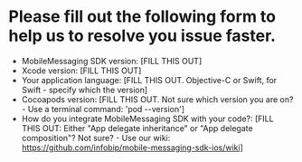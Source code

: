 # Please fill out the following form to help us to resolve you issue faster.

* MobileMessaging SDK version: [FILL THIS OUT]
* Xcode version: [FILL THIS OUT]
* Your application language: [FILL THIS OUT. Objective-C or Swift, for Swift - specify which the version]
* Cocoapods version: [FILL THIS OUT. Not sure which version you are on? - Use a terminal command: 'pod --version']
* How do you integrate MobileMessaging SDK with your code?: [FILL THIS OUT: Either "App delegate inheritance" or "App delegate composition"? Not sure? - Use our wiki: https://github.com/infobip/mobile-messaging-sdk-ios/wiki]
